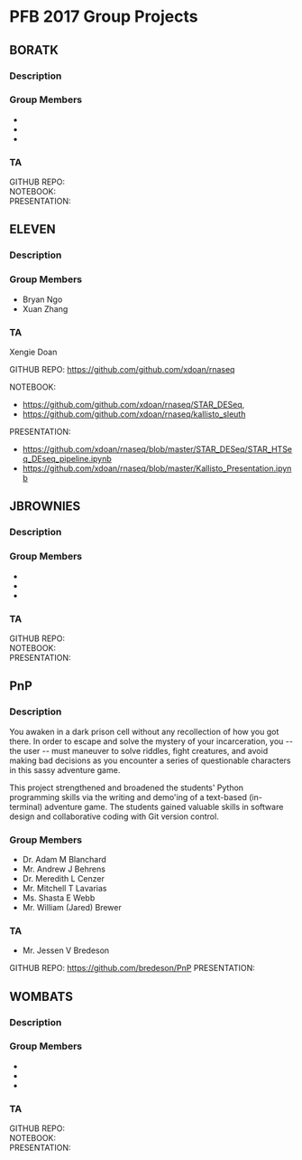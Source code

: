 # PFB 2017 Group Projects


## BORATK
### Description

### Group Members
-
-
-

### TA

GITHUB REPO:  
NOTEBOOK:   
PRESENTATION:  


## ELEVEN
### Description

### Group Members
- Bryan Ngo
- Xuan Zhang

### TA
Xengie Doan

GITHUB REPO:  https://github.com/github.com/xdoan/rnaseq  

NOTEBOOK:    
 - https://github.com/github.com/xdoan/rnaseq/STAR_DESeq,
 - https://github.com/github.com/xdoan/rnaseq/kallisto_sleuth 
 
 
PRESENTATION:  
- https://github.com/xdoan/rnaseq/blob/master/STAR_DESeq/STAR_HTSeq_DEseq_pipeline.ipynb
- https://github.com/xdoan/rnaseq/blob/master/Kallisto_Presentation.ipynb




## JBROWNIES
### Description

### Group Members
-
-
-

### TA

GITHUB REPO:  
NOTEBOOK:   
PRESENTATION:  


## PnP
### Description
You awaken in a dark prison cell without any recollection of how you got there. In order to escape and solve the mystery of your incarceration, you -- the user -- must maneuver to solve riddles, fight creatures, and avoid making bad decisions as you encounter a series of questionable characters in this sassy adventure game.

This project strengthened and broadened the students' Python programming skills via the writing and demo'ing of a text-based (in-terminal) adventure game. The students gained valuable skills in software design and collaborative coding with Git version control.  

### Group Members
- Dr. Adam M Blanchard
- Mr. Andrew J Behrens
- Dr. Meredith L Cenzer
- Mr. Mitchell T Lavarias
- Ms. Shasta E Webb
- Mr. William (Jared) Brewer

### TA
- Mr. Jessen V Bredeson

GITHUB REPO: https://github.com/bredeson/PnP
PRESENTATION: 


## WOMBATS
### Description

### Group Members
-
-
-

### TA

GITHUB REPO:  
NOTEBOOK:   
PRESENTATION:  
